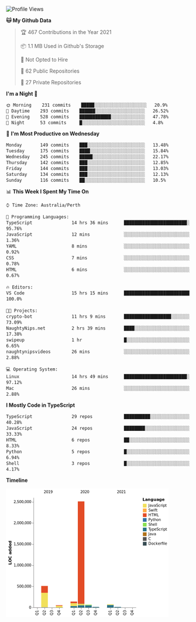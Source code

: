 <!--START_SECTION:waka-->
![Profile Views](http://img.shields.io/badge/Profile%20Views-0-blue)

**🐱 My Github Data** 

> 🏆 467 Contributions in the Year 2021
 > 
> 📦 1.1 MB Used in Github's Storage 
 > 
> 🚫 Not Opted to Hire
 > 
> 📜 62 Public Repositories 
 > 
> 🔑 27 Private Repositories  
 > 
**I'm a Night 🦉** 

```text
🌞 Morning    231 commits    █████░░░░░░░░░░░░░░░░░░░░   20.9% 
🌆 Daytime    293 commits    ██████░░░░░░░░░░░░░░░░░░░   26.52% 
🌃 Evening    528 commits    ████████████░░░░░░░░░░░░░   47.78% 
🌙 Night      53 commits     █░░░░░░░░░░░░░░░░░░░░░░░░   4.8%

```
📅 **I'm Most Productive on Wednesday** 

```text
Monday       149 commits    ███░░░░░░░░░░░░░░░░░░░░░░   13.48% 
Tuesday      175 commits    ████░░░░░░░░░░░░░░░░░░░░░   15.84% 
Wednesday    245 commits    █████░░░░░░░░░░░░░░░░░░░░   22.17% 
Thursday     142 commits    ███░░░░░░░░░░░░░░░░░░░░░░   12.85% 
Friday       144 commits    ███░░░░░░░░░░░░░░░░░░░░░░   13.03% 
Saturday     134 commits    ███░░░░░░░░░░░░░░░░░░░░░░   12.13% 
Sunday       116 commits    ██░░░░░░░░░░░░░░░░░░░░░░░   10.5%

```


📊 **This Week I Spent My Time On** 

```text
⌚︎ Time Zone: Australia/Perth

💬 Programming Languages: 
TypeScript               14 hrs 36 mins      ████████████████████████░   95.76% 
JavaScript               12 mins             ░░░░░░░░░░░░░░░░░░░░░░░░░   1.36% 
YAML                     8 mins              ░░░░░░░░░░░░░░░░░░░░░░░░░   0.92% 
CSS                      7 mins              ░░░░░░░░░░░░░░░░░░░░░░░░░   0.78% 
HTML                     6 mins              ░░░░░░░░░░░░░░░░░░░░░░░░░   0.67%

🔥 Editors: 
VS Code                  15 hrs 15 mins      █████████████████████████   100.0%

🐱‍💻 Projects: 
crypto-bot               11 hrs 9 mins       ██████████████████░░░░░░░   73.09% 
NaughtyNips.net          2 hrs 39 mins       ████░░░░░░░░░░░░░░░░░░░░░   17.38% 
swipeup                  1 hr                █░░░░░░░░░░░░░░░░░░░░░░░░   6.65% 
naughtynipsvideos        26 mins             ░░░░░░░░░░░░░░░░░░░░░░░░░   2.88%

💻 Operating System: 
Linux                    14 hrs 49 mins      ████████████████████████░   97.12% 
Mac                      26 mins             ░░░░░░░░░░░░░░░░░░░░░░░░░   2.88%

```

**I Mostly Code in TypeScript** 

```text
TypeScript               29 repos            ██████████░░░░░░░░░░░░░░░   40.28% 
JavaScript               24 repos            ████████░░░░░░░░░░░░░░░░░   33.33% 
HTML                     6 repos             ██░░░░░░░░░░░░░░░░░░░░░░░   8.33% 
Python                   5 repos             █░░░░░░░░░░░░░░░░░░░░░░░░   6.94% 
Shell                    3 repos             █░░░░░░░░░░░░░░░░░░░░░░░░   4.17%

```


**Timeline**

![Chart not found](https://raw.githubusercontent.com/NWylynko/NWylynko/main/charts/bar_graph.png) 


<!--END_SECTION:waka-->
